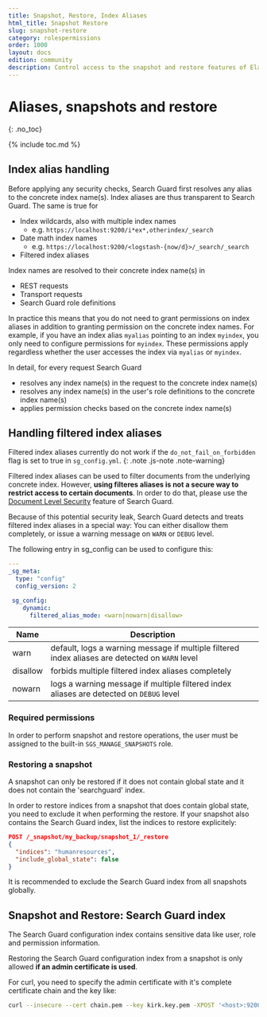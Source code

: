 ```yaml
---
title: Snapshot, Restore, Index Aliases
html_title: Snapshot Restore
slug: snapshot-restore
category: rolespermissions
order: 1000
layout: docs
edition: community
description: Control access to the snapshot and restore features of Elasticsearch by using Search Guard.
---
```

<!---
Copyright 2020 floragunn GmbH
-->
# Aliases, snapshots and restore
{: .no_toc}

{% include toc.md %}

## Index alias handling

Before applying any security checks, Search Guard first resolves any alias to the concrete index name(s). Index aliases are thus transparent to Search Guard. The same is true for 

* Index wildcards, also with multiple index names
  * e.g. `https://localhost:9200/i*ex*,otherindex/_search` 
* Date math index names
  * e.g.  `https://localhost:9200/<logstash-{now/d}>/_search/_search`
* Filtered index aliases 

Index names are resolved to their concrete index name(s) in

* REST requests
* Transport requests
* Search Guard role definitions

In practice this means that you do not need to grant permissions on index aliases in addition to granting permission on the concrete index names. For example, if you have an index alias `myalias` pointing to an index `myindex`, you only need to configure permissions for `myindex`. These permissions apply regardless whether the user accesses the index via `myalias` or `myindex`.

In detail, for every request Search Guard

* resolves any index name(s) in the request to the concrete index name(s)
* resolves any index name(s) in the user's role definitions to the concrete index name(s)
* applies permission checks based on the concrete index name(s)

## Handling filtered index aliases

Filtered index aliases currently do not work if the `do_not_fail_on_forbidden` flag is set to true in `sg_config.yml`.
{: .note .js-note .note-warning}

Filtered index aliases can be used to filter documents from the underlying concrete index. However, **using filteres aliases is not a secure way to restrict access to certain documents**. In order to do that, please use the [Document Level Security](../_docs_dls_fls/dlsfls_dls.md) feature of Search Guard.

Because of this potential security leak, Search Guard detects and treats filtered index aliases in a special way: You can either disallow them completely, or issue a warning message on `WARN` or `DEBUG` level.

The following entry in sg_config can be used to configure this:

```yaml
---
_sg_meta:
  type: "config"
  config_version: 2

 sg_config:
    dynamic:		    
      filtered_alias_mode: <warn|nowarn|disallow>
```

| Name  | Description  |
|---|---|
| warn | default, logs a warning message if multiple filtered index aliases are detected on `WARN` level |
| disallow | forbids multiple filtered index aliases completely |
| nowarn | logs a warning message if multiple filtered index aliases are detected on `DEBUG` level |      

### Required permissions

In order to perform snapshot and restore operations, the user must be assigned to the built-in `SGS_MANAGE_SNAPSHOTS` role.

### Restoring a snapshot

A snapshot can only be restored if it does not contain global state and it does not contain the 'searchguard' index. 

In order to restore indices from a snapshot that does contain global state, you need to exclude it when performing the restore. If your snapshot also contains the Search Guard index, list the indices to restore explicitely:

```json
POST /_snapshot/my_backup/snapshot_1/_restore
{
  "indices": "humanresources",  
  "include_global_state": false
}
```

It is recommended to exclude the Search Guard index from all snapshots globally.

## Snapshot and Restore: Search Guard index

The Search Guard configuration index contains sensitive data like user, role and permission information. 

Restoring the Search Guard configuration index from a snapshot is only allowed **if an admin certificate is used**.

For curl, you need to specify the admin certificate with it's complete certificate chain and the key like:

```bash
curl --insecure --cert chain.pem --key kirk.key.pem -XPOST '<host>:9200/_snapshot/my_backup/snapshot_1/_restore?pretty'
```



